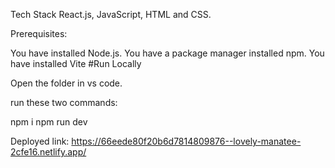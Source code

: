 Tech Stack React.js, JavaScript, HTML and CSS.

Prerequisites: 

You have installed Node.js.
You have a package manager installed npm.
You have installed Vite
#Run Locally

Open the folder in vs code.

run these two commands:

npm i 
npm run dev

Deployed link: https://66eede80f20b6d7814809876--lovely-manatee-2cfe16.netlify.app/
